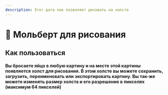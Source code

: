 ```yaml
---
description: Этот дата пак позволяет рисовать на холсте
---
```


# 🌅 Мольберт для рисования

## Как пользоваться

#### Вы бросаете яйцо в любую картину и на месте этой картины появляется холст для рисования. В этом холсте вы можете сохранить, загрузить, переименовать или экспортировать картину. Вы так-же можете изменять размер холста и его разрешение в пикселях (максимум 64 пикселей)

<div align="left">

<figure><img src="../.gitbook/assets/egging_480p.gif" alt=""><figcaption></figcaption></figure>

</div>
